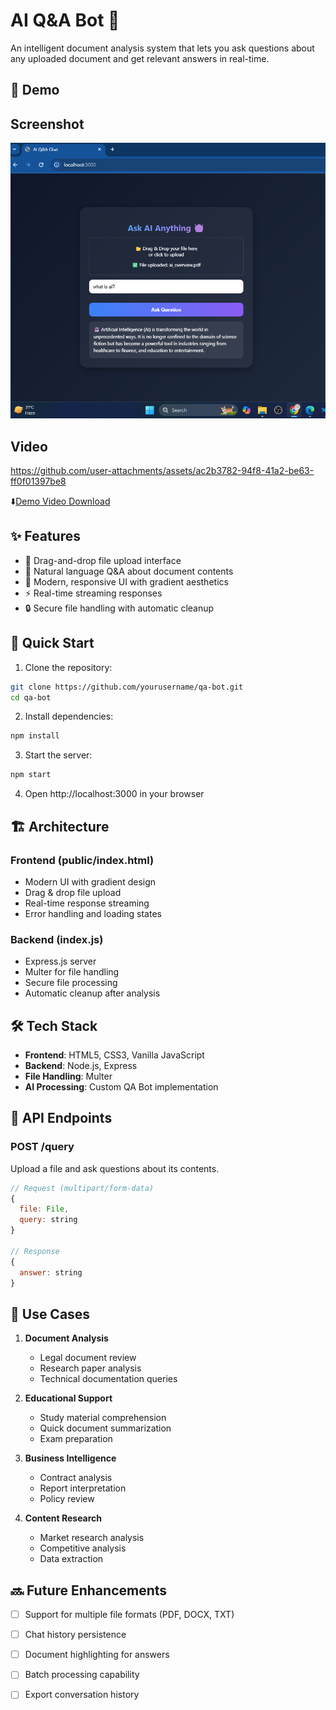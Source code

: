# AI Q&A Bot 🤖

An intelligent document analysis system that lets you ask questions about any uploaded document and get relevant answers in real-time.

## 🎥 Demo
## Screenshot
![Demo Screenshot](assets/demo-v2.png)

## Video
https://github.com/user-attachments/assets/ac2b3782-94f8-41a2-be63-ff0f01397be8

⬇️[Demo Video Download](assets/demo-v1.mp4)

## ✨ Features

- 📁 Drag-and-drop file upload interface
- 💬 Natural language Q&A about document contents
- 🎨 Modern, responsive UI with gradient aesthetics
- ⚡ Real-time streaming responses
- 🔒 Secure file handling with automatic cleanup

## 🚀 Quick Start

1. Clone the repository:
```bash
git clone https://github.com/yourusername/qa-bot.git
cd qa-bot
```

2. Install dependencies:
```bash
npm install
```

3. Start the server:
```bash
npm start
```

4. Open http://localhost:3000 in your browser

## 🏗️ Architecture

### Frontend (public/index.html)
- Modern UI with gradient design
- Drag & drop file upload
- Real-time response streaming
- Error handling and loading states

### Backend (index.js)
- Express.js server
- Multer for file handling
- Secure file processing
- Automatic cleanup after analysis

## 🛠️ Tech Stack

- **Frontend**: HTML5, CSS3, Vanilla JavaScript
- **Backend**: Node.js, Express
- **File Handling**: Multer
- **AI Processing**: Custom QA Bot implementation

## 🔄 API Endpoints

### POST /query
Upload a file and ask questions about its contents.

```javascript
// Request (multipart/form-data)
{
  file: File,
  query: string
}

// Response
{
  answer: string
}
```

## 🎯 Use Cases

1. **Document Analysis**
   - Legal document review
   - Research paper analysis
   - Technical documentation queries

2. **Educational Support**
   - Study material comprehension
   - Quick document summarization
   - Exam preparation

3. **Business Intelligence**
   - Contract analysis
   - Report interpretation
   - Policy review

4. **Content Research**
   - Market research analysis
   - Competitive analysis
   - Data extraction

## 🔜 Future Enhancements

- [ ] Support for multiple file formats (PDF, DOCX, TXT)
- [ ] Chat history persistence
- [ ] Document highlighting for answers
- [ ] Batch processing capability
- [ ] Export conversation history

